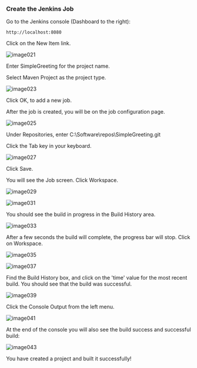 ### Create the Jenkins Job

Go to the Jenkins console (Dashboard to the right):

`http://localhost:8080`
	
Click on the New Item link.

![image021](https://user-images.githubusercontent.com/558905/37422371-78187f48-2791-11e8-964d-1fc87349a14b.jpg)

Enter SimpleGreeting for the project name.

Select Maven Project as the project type.

![image023](https://user-images.githubusercontent.com/558905/37422373-78430e5c-2791-11e8-8520-049501cf5a5a.png)

Click OK, to add a new job.

After the job is created, you will be on the job configuration page.
	
![image025](https://user-images.githubusercontent.com/558905/37422377-78677792-2791-11e8-8471-635510efbe8a.png)

Under Repositories, enter C:\Software\repos\SimpleGreeting.git

Click the Tab key in your keyboard.

![image027](https://user-images.githubusercontent.com/558905/37422379-7882bb88-2791-11e8-8180-047dd12f098e.png)

Click Save.

You will see the Job screen. Click Workspace.

![image029](https://user-images.githubusercontent.com/558905/37422381-78a3a884-2791-11e8-8a5f-f6e047581073.png)

![image031](https://user-images.githubusercontent.com/558905/37422383-78c4959e-2791-11e8-98da-38616443c888.jpg)

You should see the build in progress in the Build History area.

![image033](https://user-images.githubusercontent.com/558905/37422385-78e91dba-2791-11e8-9c68-348f4a86ef4c.png)

After a few seconds the build will complete, the progress bar will stop. Click on Workspace.

![image035](https://user-images.githubusercontent.com/558905/37422387-790adb9e-2791-11e8-95a3-ba480c04ba3a.jpg)

![image037](https://user-images.githubusercontent.com/558905/37422389-792d96a2-2791-11e8-8027-db9bf3616c6f.png)

Find the Build History box, and click on the 'time' value for the most recent build. You should see that the build was successful.

![image039](https://user-images.githubusercontent.com/558905/37422391-794e412c-2791-11e8-81b0-ff7661038398.png)

Click the Console Output from the left menu.

![image041](https://user-images.githubusercontent.com/558905/37422394-799da9a6-2791-11e8-8548-37f4b9a7eeaa.png)

At the end of the console you will also see the build success and successful build:

![image043](https://user-images.githubusercontent.com/558905/37422396-79bf0650-2791-11e8-9b2b-838f7220770b.png)

You have created a project and built it successfully!
